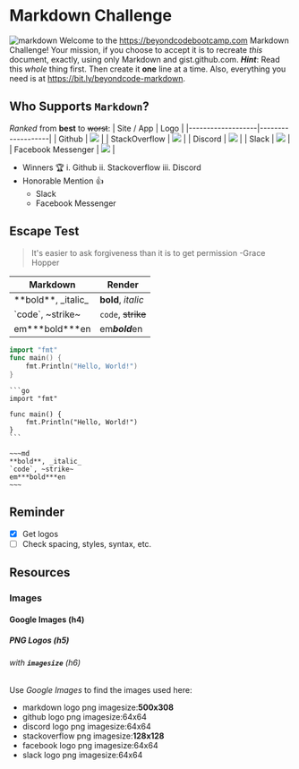 # Markdown Challenge
![markdown](https://upload.wikimedia.org/wikipedia/commons/4/48/Markdown-mark.svg)
Welcome to the https://beyondcodebootcamp.com Markdown Challenge!
Your mission, if you choose to accept it is to recreate *this* document, exactly, using only Markdown and gist.github.com.
***Hint***: Read this *whole* thing first. Then create it **one** line at a time.
Also, everything you need is at https://bit.ly/beyondcode-markdown.
## Who Supports `Markdown`?
*Ranked* from **best** to ~~worst~~:
|         Site / App         |          Logo         |
|-------------------|-------------------|
|          Github           |          ![](https://sc.filehippo.net/images/t_app-logo-l,f_auto,dpr_auto/p/5fa45cf4-9a9b-11e6-861a-00163ec9f5fa/4242369951/github-icon.png)        |
|         StackOverflow     |          ![](http://blog.grio.com/wp-content/uploads/2012/09/stackoverflow.png)         |
|         Discord           |          ![](https://sc.filehippo.net/images/t_app-logo-l,f_auto,dpr_auto/p/f4c4dac6-c830-11e6-bd9d-599bf3caf9c2/3855045354/discord-logo)         |
|          Slack            |         ![](https://screenshots.dgtcdn.net/images/t_app-logo-l,f_auto,dpr_auto/p/85e6f558-9a68-11e6-bdf1-00163ed833e7/3281058793/slack-logo)          |
|   Facebook Messenger      |          ![](https://screenshots.dgtcdn.net/images/t_app-logo-l,f_auto,dpr_auto/p/c2987150-9b64-11e6-baaa-00163ec9f5fa/4020520298/facebook-messenger-logo.jpg)         |

- Winners :trophy:
	i. Github
	ii. Stackoverflow
	iii. Discord 
- Honorable Mention :+1:
	- Slack
	- Facebook Messenger
## Escape Test
> It's easier to ask forgiveness
> than it is to get permission
> -Grace Hopper

|         Markdown         |          Render         |
|-------------------|-------------------|
|    \*\*bold\*\*, \_italic\_    |       **bold**, _italic_      |
|        \`code\`, \~strike\~          |      `code`, ~~strike~~     |
|          em\*\*\*bold\*\*\*en        |        em***bold***en      |
```go
import "fmt"
func main() {
    fmt.Println("Hello, World!")
}
```
````
```go
import "fmt"

func main() {
	fmt.Println("Hello, World!")
}
```
````
```
~~~md
**bold**, _italic_
`code`, ~strike~
em***bold***en
~~~
```
## Reminder
- [x] Get logos
- [ ] Check spacing, styles, syntax, etc.

##  Resources
### Images
#### Google Images (h4)
##### PNG Logos (h5)
###### with **`imagesize`** (h6)
Use _Google Images_ to find the images used here:
- markdown logo png imagesize:**500x308**
- github logo png imagesize:64x64
- discord logo png imagesize:64x64
- stackoverflow png imagesize:**128x128**
- facebook logo png imagesize:64x64
- slack logo png imagesize:64x64
